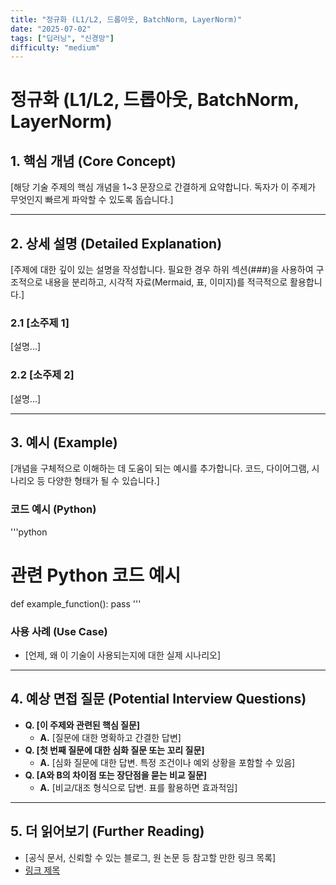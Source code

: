 ```yaml
---
title: "정규화 (L1/L2, 드롭아웃, BatchNorm, LayerNorm)"
date: "2025-07-02"
tags: ["딥러닝", "신경망"]
difficulty: "medium"
---
```


# 정규화 (L1/L2, 드롭아웃, BatchNorm, LayerNorm)

## 1. 핵심 개념 (Core Concept)

[해당 기술 주제의 핵심 개념을 1~3 문장으로 간결하게 요약합니다. 독자가 이 주제가 무엇인지 빠르게 파악할 수 있도록 돕습니다.]

---

## 2. 상세 설명 (Detailed Explanation)

[주제에 대한 깊이 있는 설명을 작성합니다. 필요한 경우 하위 섹션(###)을 사용하여 구조적으로 내용을 분리하고, 시각적 자료(Mermaid, 표, 이미지)를 적극적으로 활용합니다.]

### 2.1 [소주제 1]

[설명...]

### 2.2 [소주제 2]

[설명...]

---

## 3. 예시 (Example)

[개념을 구체적으로 이해하는 데 도움이 되는 예시를 추가합니다. 코드, 다이어그램, 시나리오 등 다양한 형태가 될 수 있습니다.]

### 코드 예시 (Python)

'''python
# 관련 Python 코드 예시
def example_function():
    pass
'''

### 사용 사례 (Use Case)

*   [언제, 왜 이 기술이 사용되는지에 대한 실제 시나리오]

---

## 4. 예상 면접 질문 (Potential Interview Questions)

*   **Q. [이 주제와 관련된 핵심 질문]**
    *   **A.** [질문에 대한 명확하고 간결한 답변]
*   **Q. [첫 번째 질문에 대한 심화 질문 또는 꼬리 질문]**
    *   **A.** [심화 질문에 대한 답변. 특정 조건이나 예외 상황을 포함할 수 있음]
*   **Q. [A와 B의 차이점 또는 장단점을 묻는 비교 질문]**
    *   **A.** [비교/대조 형식으로 답변. 표를 활용하면 효과적임]

---

## 5. 더 읽어보기 (Further Reading)

*   [공식 문서, 신뢰할 수 있는 블로그, 원 논문 등 참고할 만한 링크 목록]
*   [링크 제목](https://example.com)
